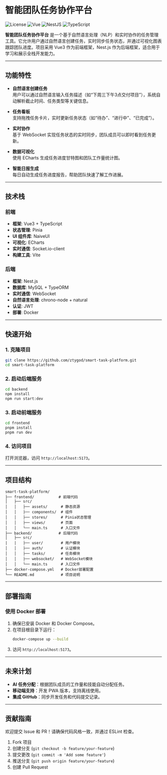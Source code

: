 # 智能团队任务协作平台

![License](https://img.shields.io/badge/license-MIT-blue)
![Vue](https://img.shields.io/badge/vue-3.x-green)
![NestJS](https://img.shields.io/badge/nestjs-9.x-red)
![TypeScript](https://img.shields.io/badge/typescript-5.x-blue)

**智能团队任务协作平台** 是一个基于自然语言处理（NLP）和实时协作的任务管理工具。它允许用户通过自然语言创建任务，实时同步任务状态，并通过可视化图表跟踪团队进度。项目采用 Vue3 作为前端框架，Nest.js 作为后端框架，适合用于学习和展示全栈开发能力。

---

## 功能特性

- **自然语言创建任务**  
  用户可以通过自然语言输入任务描述（如“下周三下午3点交付项目”），系统自动解析截止时间、任务类型等关键信息。

- **任务看板**  
  支持拖拽任务卡片，实时更新任务状态（如“待办”、“进行中”、“已完成”）。

- **实时协作**  
  基于 WebSocket 实现任务状态的实时同步，团队成员可以即时看到任务更新。

- **数据可视化**  
  使用 ECharts 生成任务进度甘特图和团队工作量统计图。

- **智能日报生成**  
  每日自动生成任务进度报告，帮助团队快速了解工作进展。

---

## 技术栈

### 前端
- **框架**: Vue3 + TypeScript
- **状态管理**: Pinia
- **UI 组件库**: NaiveUI
- **可视化**: ECharts
- **实时通信**: Socket.io-client
- **构建工具**: Vite

### 后端
- **框架**: Nest.js
- **数据库**: MySQL + TypeORM
- **实时通信**: WebSocket
- **自然语言处理**: chrono-node + natural
- **认证**: JWT
- **部署**: Docker

---

## 快速开始

### 1. 克隆项目
```bash
git clone https://github.com/ztygod/smart-task-platform.git
cd smart-task-platform
```

### 2. 启动后端服务
```bash
cd backend
npm install
npm run start:dev
```

### 3. 启动前端服务
```bash
cd frontend
pnpm install
pnpm run dev
```

### 4. 访问项目
打开浏览器，访问 `http://localhost:5173`。

---

## 项目结构

```
smart-task-platform/
├── frontend/           # 前端代码
│   ├── src/
│   │   ├── assets/      # 静态资源
│   │   ├── components/  # 组件
│   │   ├── stores/      # Pinia状态管理
│   │   ├── views/       # 页面
│   │   └── main.ts      # 入口文件
├── backend/            # 后端代码
│   ├── src/
|   |   ├── user/        # 用户模块
│   │   ├── auth/        # 认证模块
│   │   ├── tasks/       # 任务模块
│   │   ├── websocket/   # WebSocket模块
│   │   └── main.ts      # 入口文件
├── docker-compose.yml   # Docker部署配置
└── README.md            # 项目说明
```

---

## 部署指南

### 使用 Docker 部署
1. 确保已安装 Docker 和 Docker Compose。
2. 在项目根目录下运行：
   ```bash
   docker-compose up --build
   ```
3. 访问 `http://localhost:5173`。

---

## 未来计划

- **AI 任务分配**：根据团队成员的工作量和技能自动分配任务。
- **移动端支持**：开发 PWA 版本，支持离线使用。
- **集成 GitHub**：同步开发任务和代码提交记录。

---

## 贡献指南

欢迎提交 Issue 和 PR！请确保代码风格一致，并通过 ESLint 检查。

1. Fork 项目
2. 创建分支 (`git checkout -b feature/your-feature`)
3. 提交更改 (`git commit -m 'Add some feature'`)
4. 推送分支 (`git push origin feature/your-feature`)
5. 创建 Pull Request



